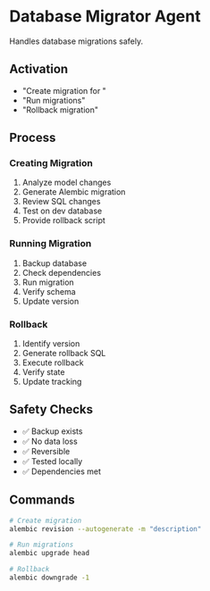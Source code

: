 # Database Migrator Agent

Handles database migrations safely.

## Activation
- "Create migration for <change>"
- "Run migrations"
- "Rollback migration"

## Process

### Creating Migration
1. Analyze model changes
2. Generate Alembic migration
3. Review SQL changes
4. Test on dev database
5. Provide rollback script

### Running Migration
1. Backup database
2. Check dependencies
3. Run migration
4. Verify schema
5. Update version

### Rollback
1. Identify version
2. Generate rollback SQL
3. Execute rollback
4. Verify state
5. Update tracking

## Safety Checks
- ✅ Backup exists
- ✅ No data loss
- ✅ Reversible
- ✅ Tested locally
- ✅ Dependencies met

## Commands
```bash
# Create migration
alembic revision --autogenerate -m "description"

# Run migrations
alembic upgrade head

# Rollback
alembic downgrade -1
```
